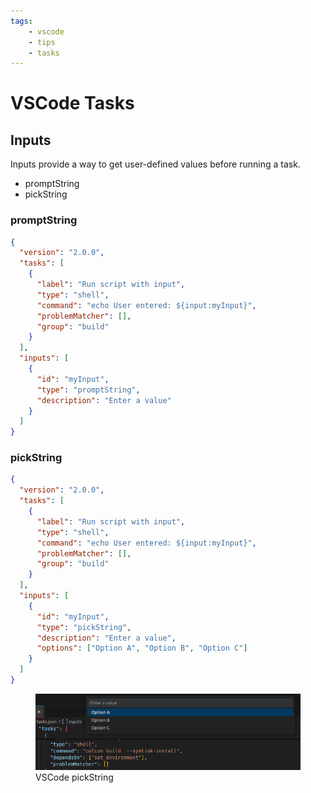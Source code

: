 ```yaml
---
tags:
    - vscode
    - tips
    - tasks
---
```


# VSCode Tasks

## Inputs
Inputs provide a way to get user-defined values before running a task.

- promptString
- pickString

### promptString

```json
{
  "version": "2.0.0",
  "tasks": [
    {
      "label": "Run script with input",
      "type": "shell",
      "command": "echo User entered: ${input:myInput}",
      "problemMatcher": [],
      "group": "build"
    }
  ],
  "inputs": [
    {
      "id": "myInput",
      "type": "promptString",
      "description": "Enter a value"
    }
  ]
}

```

### pickString

```json
{
  "version": "2.0.0",
  "tasks": [
    {
      "label": "Run script with input",
      "type": "shell",
      "command": "echo User entered: ${input:myInput}",
      "problemMatcher": [],
      "group": "build"
    }
  ],
  "inputs": [
    {
      "id": "myInput",
      "type": "pickString",
      "description": "Enter a value",
      "options": ["Option A", "Option B", "Option C"]
    }
  ]
}

```





<figure>
  <img src="images/vscode_pick_string.png" alt="pickString">
  <figcaption>VSCode pickString</figcaption>
</figure>

